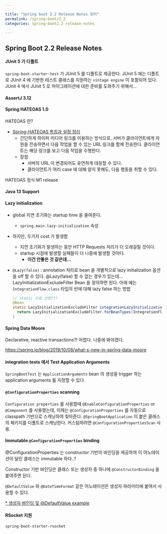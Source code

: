 ```yaml
---

title: "Spring boot 2.2 Release Notes 정리"
permalink: /spring-boot/2_2
categories: spring-boot2.2 release-notes

---
```


## Spring Boot 2.2 Release Notes

#### JUnit 5 가 디폴트

`spring-boot-starter-test` 가 JUnit 5 를 디폴트로 제공한다. JUnit 5 에는 디폴트로 JUnit 4 에 기반한 테스트 클래스를 지원하는 `vintage engine` 이 포함되어 있다. JUnit 4 에서 JUnit 5 로 마이그레이션에 대한 준비를 도와주기 위해서...

#### AssertJ 3.12

#### Spring HATEOAS 1.0

HATEOAS 란?

* [Spring-HATEOAS 특징과 설정 정리](https://otrodevym.tistory.com/entry/Spring-HATEOAS-특징과-설정-정리)
  * 간단하게 하이퍼 미디어 링크를 이용하는 방식으로, 서버가 클라이언트에게 자원을 전송하면서 다음 작업을 할 수 있는 URL 링크를 함께 전송한다. 클라이언트는 해당 링크를 보고 다음 작업을 수행한다.
  * 장점
    * 서버의 URL 이 변경되어도 유연하게 대응할 수 있다.
    * 클라이언트가 여러 case 에 대해 알지 못해도, 다음 행동을 취할 수 있다.

HATEOAS 정식 M1 release

#### Java 13 Support

#### Lazy initialization

* global 지연 초기화는 startup time 을 줄여준다.

  * `spring.main.lazy-initialization` 속성

* 하지만, 두가지 cost 가 발생함

  * 지연 초기화가 발생하는 동안 HTTP Requests 처리가 더 오래걸릴 것이다.
  * startup 시점에 발생할 실패들이 더 나중에 발생할 것이다.
    * **이건 안좋은 것 같은데...**

* `@Lazy(false)` : annotation 처리로 bean 을 개별적으로 lazy initialization 옵션을 off 할 수 있다. @Lazy(false) 할 수 없는 경우가 있는데... LazyInitializationExcludeFilter Bean 을 정의하면 된다. 아래 예는 `IntegrationFlow.class` 타입의 빈에 대해 lazy false 하는 방법

  ```java
  // static 으로 선언???
  @Bean
  static LazyInitializationExcludeFilter integrationLazyInitialization() {
    return LazyInitializationExcludeFilter.forBeanTypes(IntegrationFlow.class);
  }
  ```

#### Spring Data Moore

Declarative, reactive transactions?! 어렵다. 나중에 봐야겠다.

https://spring.io/blog/2019/10/08/what-s-new-in-spring-data-moore

#### integration tests 에서 Test Application Arguments

`SpringBootTest` 는 `ApplicationArguments` bean 의 생성을 trigger 하는 application arguments 를 지정할 수 있다.

#### `@ConfigurationProperties` scanning

`Configuration properties` 를 사용할때 `@EnableConfigurationProperties` or `@Component` 를 사용했는데, 이제는 `@ConfigurationProperties` 를 자동으로 classpath 기반으로 스캐닝하여 찾아준다. `@SpringBootApplication` 이 붙은 클래스의 패키지를 디폴트로 스캐닝한다. 커스텀하려면 `@ConfigurationPropertiesScan` 사용.

#### Immutable `@ConfigurationProperties` binding

@ConfigurationProperties 는 constructor 기반의 바인딩을 제공하여 이 어노테이션이 달린 클래스는 immutable 하다..?

Constructor 기반 바인딩은 클래스 또는 생성자 중 하나에 `@ConstructorBinding` 을 붙여주면 된다.

`@DefaultValue` 와 `@DateTimeFormat` 같은 어노테이션은 생성자 파라미터에 붙여서 사용할 수 있다. 

[* 생성자 바인딩 및 @DefaultValue example](https://docs.spring.io/spring-boot/docs/2.2.0.RELEASE/reference/html/spring-boot-features.html#boot-features-external-config-constructor-binding)

#### RSocket 지원

`spring-boot-starter-rsocket`